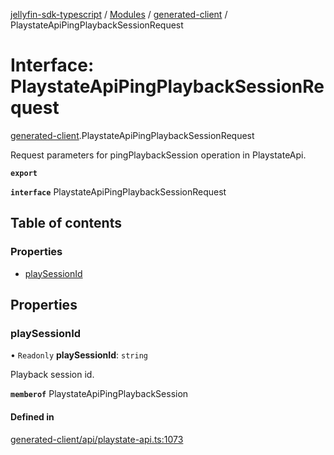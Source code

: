 [jellyfin-sdk-typescript](../README.md) / [Modules](../modules.md) / [generated-client](../modules/generated_client.md) / PlaystateApiPingPlaybackSessionRequest

# Interface: PlaystateApiPingPlaybackSessionRequest

[generated-client](../modules/generated_client.md).PlaystateApiPingPlaybackSessionRequest

Request parameters for pingPlaybackSession operation in PlaystateApi.

**`export`**

**`interface`** PlaystateApiPingPlaybackSessionRequest

## Table of contents

### Properties

- [playSessionId](generated_client.PlaystateApiPingPlaybackSessionRequest.md#playsessionid)

## Properties

### playSessionId

• `Readonly` **playSessionId**: `string`

Playback session id.

**`memberof`** PlaystateApiPingPlaybackSession

#### Defined in

[generated-client/api/playstate-api.ts:1073](https://github.com/thornbill/jellyfin-sdk-typescript/blob/46678c1/src/generated-client/api/playstate-api.ts#L1073)
